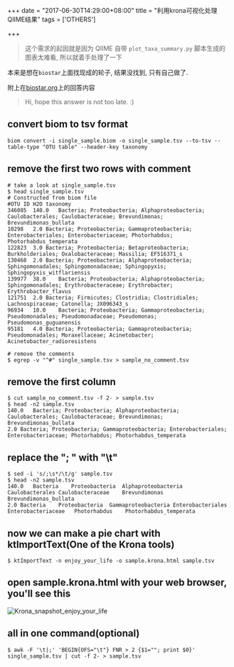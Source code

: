 +++
date = "2017-06-30T14:29:00+08:00"
title = "利用krona可视化处理QIIME结果"
tags = ['OTHERS']

+++

>  这个需求的起因就是因为 QIIME 自带 `plot_taxa_summary.py` 脚本生成的图表太难看, 所以就着手处理了一下

本来是想在`biostar`上面找现成的轮子, 结果没找到, 只有自己做了.

附上在[biostar.org](https://www.biostars.org/p/191933/#260267)上的回答内容

> Hi, hope this answer is not too late. :)

## convert biom to tsv format

```shell
biom convert -i single_sample.biom -o single_sample.tsv --to-tsv --table-type "OTU table" --header-key taxonomy
```

## remove the first two rows with comment

```shell
# take a look at single_sample.tsv
$ head single_sample.tsv 
# Constructed from biom file
#OTU ID H2O taxonomy
346085  140.0   Bacteria; Proteobacteria; Alphaproteobacteria; Caulobacterales; Caulobacteraceae; Brevundimonas; Brevundimonas_bullata
10298   2.0 Bacteria; Proteobacteria; Gammaproteobacteria; Enterobacteriales; Enterobacteriaceae; Photorhabdus; Photorhabdus_temperata
122823  3.0 Bacteria; Proteobacteria; Betaproteobacteria; Burkholderiales; Oxalobacteraceae; Massilia; EF516371_s
130468  2.0 Bacteria; Proteobacteria; Alphaproteobacteria; Sphingomonadales; Sphingomonadaceae; Sphingopyxis; Sphingopyxis_witflariensis
139977  38.0    Bacteria; Proteobacteria; Alphaproteobacteria; Sphingomonadales; Erythrobacteraceae; Erythrobacter; Erythrobacter_flavus
121751  2.0 Bacteria; Firmicutes; Clostridia; Clostridiales; Lachnospiraceae; Catonella; JX096343_s
96934   10.0    Bacteria; Proteobacteria; Gammaproteobacteria; Pseudomonadales; Pseudomonadaceae; Pseudomonas; Pseudomonas_guguanensis
95181   4.0 Bacteria; Proteobacteria; Gammaproteobacteria; Pseudomonadales; Moraxellaceae; Acinetobacter; Acinetobacter_radioresistens

# remove the comments
$ egrep -v "^#" single_sample.tsv > sample_no_comment.tsv
```

## remove the first column

```shell
$ cut sample_no_comment.tsv -f 2- > sample.tsv
$ head -n2 sample.tsv 
140.0   Bacteria; Proteobacteria; Alphaproteobacteria; Caulobacterales; Caulobacteraceae; Brevundimonas; Brevundimonas_bullata
2.0 Bacteria; Proteobacteria; Gammaproteobacteria; Enterobacteriales; Enterobacteriaceae; Photorhabdus; Photorhabdus_temperata
```

## replace the "; " with "\t"

```shell
$ sed -i 's/;\s*/\t/g' sample.tsv
$ head -n2 sample.tsv 
140.0   Bacteria    Proteobacteria  Alphaproteobacteria Caulobacterales Caulobacteraceae    Brevundimonas   Brevundimonas_bullata
2.0 Bacteria    Proteobacteria  Gammaproteobacteria Enterobacteriales      Enterobacteriaceae   Photorhabdus    Photorhabdus_temperata
```

## now we can make a pie chart with ktImportText(One of the Krona tools)

```shell
$ ktImportText -n enjoy_your_life -o sample.krona.html sample.tsv
```

## open sample.krona.html with your web browser, you'll see this

![Krona_snapshot_enjoy_your_life](https://preview.ibb.co/hLhkoQ/Krona_snapshot_enjoy_your_life.png)

## all in one command(optional)

```shell
$ awk -F '\t|;' 'BEGIN{OFS="\t"} FNR > 2 {$1=""; print $0}' single_sample.tsv | cut -f 2- > sample.tsv
```